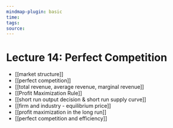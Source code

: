 ```yaml
---
mindmap-plugin: basic
time: 
tags: 
source:
---
```

# Lecture 14: Perfect Competition

- [[market structure]]
- [[perfect competition]]
- [[total revenue, average revenue, marginal revenue]]
- [[Profit Maximization Rule]]
- [[short run output decision & short run supply curve]]
- [[firm and industry - equilibrium price]]
- [[profit maximization in the long run]]
- [[perfect competition and efficiency]]
<!--ID: 1708098043162-->

